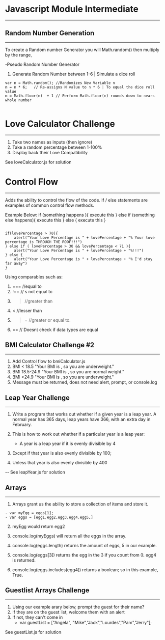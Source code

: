 # Javascript Module Intermediate
---


## Random Number Generation
---

To create a Random number Generator you will Math.random() then multiply by the range, 

-Pseudo Random Number Generator  

1. Generate Random Number between 1-6 | Simulate a dice roll

``` 
var n = Math.random(); //Randomizes New Variable n
n = n * 6;   // Re-assigns N value to n * 6 | To equal the dice roll value
n = Math.floor(n)  + 1 // Perform Math.floor(n) rounds down to nears whole number 


```  

# Love Calculator Challenge
---

1. Take two names as inputs (then ignore)
2. Take a random percentage between 1-100%
3. Display back their Love Compatibility

See loveCalculator.js for solution


# Control Flow
---

Adds the ability to control the flow of the code. if / else statements are examples of common control flow methods.

Example Below: if (something happens ){
    execute this
} else if (something else happens){
    execute this
} else {
    execute this
}

```

if(lovePercentage > 70){
    alert("Your Love Percentage is " + lovePercentage + "% Your love percentage is THROUGH THE ROOF!!!")
} else if ( lovePercentage > 30 && lovePercentage < 71 ){
    alert("Your Love Percentage is " + lovePercentage + "%!!!")
} else {
    alert("Your Love Percentage is " + lovePercentage + "% I'd stay far away")
}

```



Using comparables such as:

1. ===   //equal to
2. !==  // s not equal to
3. >  //greater than
4. < //lesser than
5. >=  //greater or equal to.
6. == // Doesnt check if data types are equal



## BMI Calculator Challenge #2
---

1. Add Control flow to bmiCalculator.js
2. BMI < 18.5 "Your BMI is <bmi>, so you are underweight."
3. BMI 18.5-24.9  "Your BMI is <bmi>, so you are normal weight."
4. BMI >24.9 "Your BMI is <bmi>, so you are underweight."
5. Message must be returned, does not need alert, prompt, or console.log


## Leap Year Challenge
---
1. Write a program that works out whether if a given year is a leap year. A normal year has 365 days, leap years have 366, with an extra day in February.

2. This is how to work out whether if a particular year is a leap year:
    - A year is a leap year if it is evenly divisible by 4

3. Except if that year is also evenly divisible by 100;
4. Unless that year is also evenly divisible by 400

-- See leapYear.js for solution


## Arrays 
---

1. Arrays grant us the ability to store a collection of items and store it.
```
- var myEgg = eggs[1];
- var eggs = [egg1,egg2,egg3,egg4,egg5,]
```

2. myEgg would return egg2


3. console.log(myEggs) will return all the eggs in the array.
4. console.log(eggs.length)  returns the amount of eggs, 5 in our example.
5. console.log(eggs[3]) returns the egg in the 3 if you count from 0. egg4 is returned.
6. console.log(eggs.includes(egg4)) returns a boolean; so in this example, True.


## Guestlist Arrays Challenge
---
1. Using our example arary below, prompt the guest for their name?
2. If they are on the guest list, welcome them with an alert
3. If not, they can't come in
    *  var guestList = ["Angela", "Mike","Jack","Lourdes","Pam","Jerry"];


See guestList.js for solution


